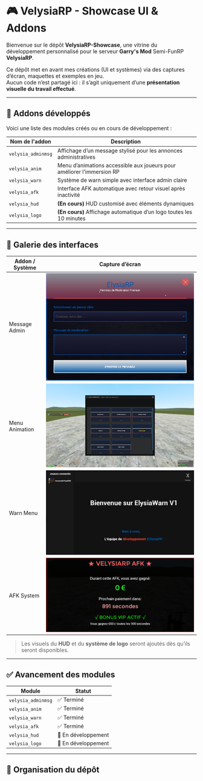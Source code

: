 # 🎮 VelysiaRP - Showcase UI & Addons

Bienvenue sur le dépôt **VelysiaRP-Showcase**, une vitrine du développement personnalisé pour le serveur **Garry's Mod** Semi-FunRP **VelysiaRP**.

Ce dépôt met en avant mes créations (UI et systèmes) via des captures d’écran, maquettes et exemples en jeu.  
Aucun code n’est partagé ici : il s’agit uniquement d’une **présentation visuelle du travail effectué**.

---

## 🧩 Addons développés

Voici une liste des modules créés ou en cours de développement :

| Nom de l'addon        | Description |
|-----------------------|-------------|
| `velysia_adminmsg`    | Affichage d’un message stylisé pour les annonces administratives |
| `velysia_anim`        | Menu d’animations accessible aux joueurs pour améliorer l'immersion RP |
| `velysia_warn`        | Système de warn simple avec interface admin claire |
| `velysia_afk`         | Interface AFK automatique avec retour visuel après inactivité |
| `velysia_hud`         | **(En cours)** HUD customisé avec éléments dynamiques |
| `velysia_logo`        | **(En cours)** Affichage automatique d’un logo toutes les 10 minutes |

---

## 📸 Galerie des interfaces

| Addon / Système     | Capture d’écran |
|---------------------|------------------|
| Message Admin       | ![](adminmsg.png) |
| Menu Animation      | ![](Anim.png) |
| Warn Menu           | ![](veylsia_warn.png) |
| AFK System          | ![](velysia_afk.png) |

> Les visuels du **HUD** et du **système de logo** seront ajoutés dès qu’ils seront disponibles.

---

## ✅ Avancement des modules

| Module                | Statut          |
|------------------------|-----------------|
| `velysia_adminmsg`     | ✅ Terminé       |
| `velysia_anim`         | ✅ Terminé       |
| `velysia_warn`         | ✅ Terminé       |
| `velysia_afk`          | ✅ Terminé       |
| `velysia_hud`          | 🚧 En développement |
| `velysia_logo`         | 🚧 En développement |

---

## 📁 Organisation du dépôt


